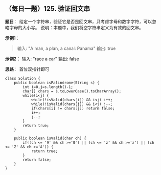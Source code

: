 ## （每日一题）125. 验证回文串
**题目**：
给定一个字符串，验证它是否是回文串，只考虑字母和数字字符，可以忽略字母的大小写。
说明：本题中，我们将空字符串定义为有效的回文串。

**示例1**：
>输入: "A man, a plan, a canal: Panama"
输出: true

**示例2**：
输入: "race a car"
输出: false

**思路**：
首位双指针即可
```
class Solution {
    public boolean isPalindrome(String s) {
		int i=0,j=s.length()-1;
		char[] chars = s.toLowerCase().toCharArray();
		while(i<j) {
			while(!isValid(chars[i]) && i<j) i++;
			while(!isValid(chars[j]) && i<j) j--;
			if(chars[i] != chars[j]) return false;
			i++;
			j--;
		}
		return true;
    }
	
	public boolean isValid(char ch) {
		if((ch <= '9' && ch >='0') || (ch <= 'z' && ch >='a') || (ch <= 'Z' && ch >='A')) {
			return true;
		}
		return false;
	}
}
```